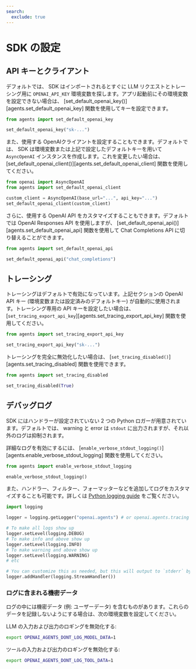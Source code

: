 ```yaml
---
search:
  exclude: true
---
```

# SDK の設定

## API キーとクライアント

デフォルトでは、 SDK はインポートされるとすぐに LLM リクエストとトレーシング用に `OPENAI_API_KEY` 環境変数を探します。アプリ起動前にその環境変数を設定できない場合は、 [set_default_openai_key()][agents.set_default_openai_key] 関数を使用してキーを設定できます。

```python
from agents import set_default_openai_key

set_default_openai_key("sk-...")
```

また、使用する OpenAIクライアントを設定することもできます。デフォルトでは、 SDK は環境変数または上記で設定したデフォルトキーを用いて `AsyncOpenAI` インスタンスを作成します。これを変更したい場合は、 [set_default_openai_client()][agents.set_default_openai_client] 関数を使用してください。

```python
from openai import AsyncOpenAI
from agents import set_default_openai_client

custom_client = AsyncOpenAI(base_url="...", api_key="...")
set_default_openai_client(custom_client)
```

さらに、使用する OpenAI API をカスタマイズすることもできます。デフォルトでは OpenAI Responses API を使用しますが、 [set_default_openai_api()][agents.set_default_openai_api] 関数を使用して Chat Completions API に切り替えることができます。

```python
from agents import set_default_openai_api

set_default_openai_api("chat_completions")
```

## トレーシング

トレーシングはデフォルトで有効になっています。上記セクションの OpenAI API キー (環境変数または設定済みのデフォルトキー) が自動的に使用されます。トレーシング専用の API キーを設定したい場合は、 [`set_tracing_export_api_key`][agents.set_tracing_export_api_key] 関数を使用してください。

```python
from agents import set_tracing_export_api_key

set_tracing_export_api_key("sk-...")
```

トレーシングを完全に無効化したい場合は、 [`set_tracing_disabled()`][agents.set_tracing_disabled] 関数を使用できます。

```python
from agents import set_tracing_disabled

set_tracing_disabled(True)
```

## デバッグログ

SDK にはハンドラーが設定されていない 2 つの Python ロガーが用意されています。デフォルトでは、 warning と error は `stdout` に出力されますが、それ以外のログは抑制されます。

詳細なログを有効にするには、 [`enable_verbose_stdout_logging()`][agents.enable_verbose_stdout_logging] 関数を使用してください。

```python
from agents import enable_verbose_stdout_logging

enable_verbose_stdout_logging()
```

また、ハンドラー、フィルター、フォーマッターなどを追加してログをカスタマイズすることも可能です。詳しくは [Python logging guide](https://docs.python.org/3/howto/logging.html) をご覧ください。

```python
import logging

logger = logging.getLogger("openai.agents") # or openai.agents.tracing for the Tracing logger

# To make all logs show up
logger.setLevel(logging.DEBUG)
# To make info and above show up
logger.setLevel(logging.INFO)
# To make warning and above show up
logger.setLevel(logging.WARNING)
# etc

# You can customize this as needed, but this will output to `stderr` by default
logger.addHandler(logging.StreamHandler())
```

### ログに含まれる機密データ

ログの中には機密データ (例: ユーザーデータ) を含むものがあります。これらのデータを記録しないようにする場合は、次の環境変数を設定してください。

LLM の入力および出力のロギングを無効化する:

```bash
export OPENAI_AGENTS_DONT_LOG_MODEL_DATA=1
```

ツールの入力および出力のロギングを無効化する:

```bash
export OPENAI_AGENTS_DONT_LOG_TOOL_DATA=1
```